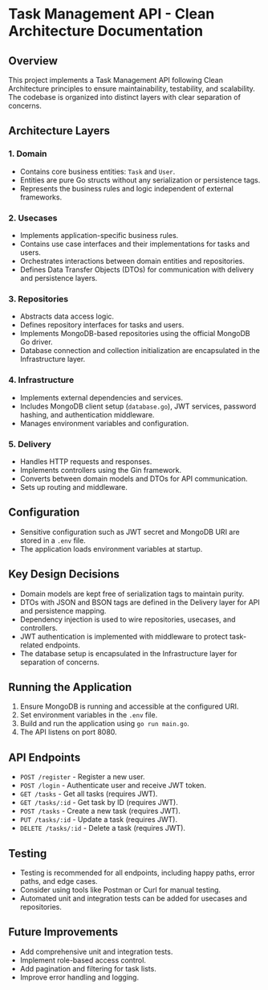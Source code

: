 # Task Management API - Clean Architecture Documentation

## Overview

This project implements a Task Management API following Clean Architecture principles to ensure maintainability, testability, and scalability. The codebase is organized into distinct layers with clear separation of concerns.

## Architecture Layers

### 1. Domain

- Contains core business entities: `Task` and `User`.
- Entities are pure Go structs without any serialization or persistence tags.
- Represents the business rules and logic independent of external frameworks.

### 2. Usecases

- Implements application-specific business rules.
- Contains use case interfaces and their implementations for tasks and users.
- Orchestrates interactions between domain entities and repositories.
- Defines Data Transfer Objects (DTOs) for communication with delivery and persistence layers.

### 3. Repositories

- Abstracts data access logic.
- Defines repository interfaces for tasks and users.
- Implements MongoDB-based repositories using the official MongoDB Go driver.
- Database connection and collection initialization are encapsulated in the Infrastructure layer.

### 4. Infrastructure

- Implements external dependencies and services.
- Includes MongoDB client setup (`database.go`), JWT services, password hashing, and authentication middleware.
- Manages environment variables and configuration.

### 5. Delivery

- Handles HTTP requests and responses.
- Implements controllers using the Gin framework.
- Converts between domain models and DTOs for API communication.
- Sets up routing and middleware.

## Configuration

- Sensitive configuration such as JWT secret and MongoDB URI are stored in a `.env` file.
- The application loads environment variables at startup.

## Key Design Decisions

- Domain models are kept free of serialization tags to maintain purity.
- DTOs with JSON and BSON tags are defined in the Delivery layer for API and persistence mapping.
- Dependency injection is used to wire repositories, usecases, and controllers.
- JWT authentication is implemented with middleware to protect task-related endpoints.
- The database setup is encapsulated in the Infrastructure layer for separation of concerns.

## Running the Application

1. Ensure MongoDB is running and accessible at the configured URI.
2. Set environment variables in the `.env` file.
3. Build and run the application using `go run main.go`.
4. The API listens on port 8080.

## API Endpoints

- `POST /register` - Register a new user.
- `POST /login` - Authenticate user and receive JWT token.
- `GET /tasks` - Get all tasks (requires JWT).
- `GET /tasks/:id` - Get task by ID (requires JWT).
- `POST /tasks` - Create a new task (requires JWT).
- `PUT /tasks/:id` - Update a task (requires JWT).
- `DELETE /tasks/:id` - Delete a task (requires JWT).

## Testing

- Testing is recommended for all endpoints, including happy paths, error paths, and edge cases.
- Consider using tools like Postman or Curl for manual testing.
- Automated unit and integration tests can be added for usecases and repositories.

## Future Improvements

- Add comprehensive unit and integration tests.
- Implement role-based access control.
- Add pagination and filtering for task lists.
- Improve error handling and logging.
